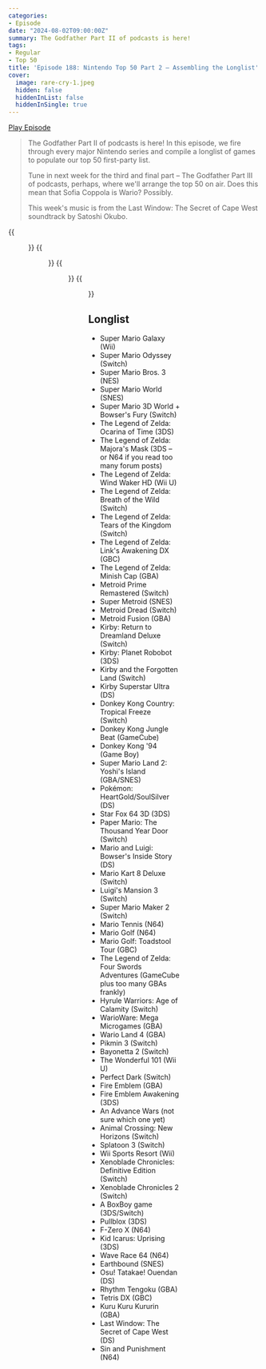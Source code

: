 ```yaml
---
categories:
- Episode
date: "2024-08-02T09:00:00Z"
summary: The Godfather Part II of podcasts is here!
tags:
- Regular
- Top 50
title: 'Episode 188: Nintendo Top 50 Part 2 – Assembling the Longlist'
cover: 
  image: rare-cry-1.jpeg
  hidden: false
  hiddenInList: false
  hiddenInSingle: true
---
```


[Play Episode](https://www.patreon.com/posts/episode-188-top-109286451)
> The Godfather Part II of podcasts is here! In this episode, we fire through every major Nintendo series and compile a longlist of games to populate our top 50 first-party list.
>
> Tune in next week for the third and final part – The Godfather Part III of podcasts, perhaps, where we'll arrange the top 50 on air. Does this mean that Sofia Coppola is Wario? Possibly.
>
> This week's music is from the Last Window: The Secret of Cape West soundtrack by Satoshi Okubo.

{{<figure 
    src="top-50.jpeg" 
    alt="Top 50" >}}
{{<figure 
    src="rare-cry-1.jpeg" 
    alt="Rare Cry" >}}
{{<figure 
    src="rare-cry-2.jpeg" 
    alt="Rare Cry" >}}
{{<figure 
    src="boys-across-the-river.jpeg" 
    caption="I’m glad Apple Intelligence knows they should be capitalised." 
    alt="The Boys Across The River">}}

## Longlist

- Super Mario Galaxy (Wii)
- Super Mario Odyssey (Switch)
- Super Mario Bros. 3 (NES)
- Super Mario World (SNES)
- Super Mario 3D World + Bowser's Fury (Switch)
- The Legend of Zelda: Ocarina of Time (3DS)
- The Legend of Zelda: Majora's Mask (3DS – or N64 if you read too many forum posts)
- The Legend of Zelda: Wind Waker HD (Wii U)
- The Legend of Zelda: Breath of the Wild (Switch)
- The Legend of Zelda: Tears of the Kingdom (Switch)
- The Legend of Zelda: Link's Awakening DX (GBC)
- The Legend of Zelda: Minish Cap (GBA)
- Metroid Prime Remastered (Switch)
- Super Metroid (SNES)
- Metroid Dread (Switch)
- Metroid Fusion (GBA)
- Kirby: Return to Dreamland Deluxe (Switch)
- Kirby: Planet Robobot (3DS)
- Kirby and the Forgotten Land (Switch)
- Kirby Superstar Ultra (DS)
- Donkey Kong Country: Tropical Freeze (Switch)
- Donkey Kong Jungle Beat (GameCube)
- Donkey Kong '94 (Game Boy)
- Super Mario Land 2: Yoshi's Island (GBA/SNES)
- Pokémon: HeartGold/SoulSilver (DS)
- Star Fox 64 3D (3DS)
- Paper Mario: The Thousand Year Door (Switch)
- Mario and Luigi: Bowser's Inside Story (DS)
- Mario Kart 8 Deluxe (Switch)
- Luigi's Mansion 3 (Switch)
- Super Mario Maker 2 (Switch)
- Mario Tennis (N64)
- Mario Golf (N64)
- Mario Golf: Toadstool Tour (GBC)
- The Legend of Zelda: Four Swords Adventures (GameCube plus too many GBAs frankly)
- Hyrule Warriors: Age of Calamity (Switch)
- WarioWare: Mega Microgames (GBA)
- Wario Land 4 (GBA)
- Pikmin 3 (Switch)
- Bayonetta 2 (Switch)
- The Wonderful 101 (Wii U)
- Perfect Dark (Switch)
- Fire Emblem (GBA)
- Fire Emblem Awakening (3DS)
- An Advance Wars (not sure which one yet)
- Animal Crossing: New Horizons (Switch)
- Splatoon 3 (Switch)
- Wii Sports Resort (Wii)
- Xenoblade Chronicles: Definitive Edition (Switch)
- Xenoblade Chronicles 2 (Switch)
- A BoxBoy game (3DS/Switch)
- Pullblox (3DS)
- F-Zero X (N64)
- Kid Icarus: Uprising (3DS)
- Wave Race 64 (N64)
- Earthbound (SNES)
- Osu! Tatakae! Ouendan (DS)
- Rhythm Tengoku (GBA)
- Tetris DX (GBC)
- Kuru Kuru Kururin (GBA)
- Last Window: The Secret of Cape West (DS)
- Sin and Punishment (N64)